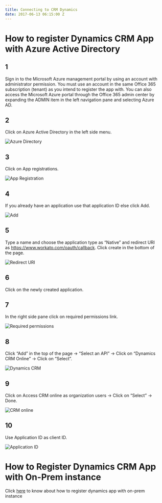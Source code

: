 ```yaml
---
title: Connecting to CRM Dynamics
date: 2017-06-13 06:15:00 Z
---
```



# How to register Dynamics CRM App with Azure Active Directory

## 1

Sign in to the Microsoft Azure management portal by using an account with administrator permission. You must use an account in the same Office 365 subscription (tenant) as you intend to register the app with. You can also access the Microsoft Azure portal through the Office 365 admin center by expanding the ADMIN item in the left navigation pane and selecting Azure AD.

## 2

Click on Azure Active Directory in the left side menu.

![Azure Directory](/assets/images/connectors/Register-Dynamics-CRM-App/azure-directory.png)


## 3

Click on App registrations.

![App Registration](/assets/images/connectors/Register-Dynamics-CRM-App/app-registrations.png)


## 4

If you already have an application use that application ID else click Add.

![Add](/assets/images/connectors/Register-Dynamics-CRM-App/add.png)

## 5

Type a name and choose the application type as “Native” and redirect URI as https://www.workato.com/oauth/callback. Click create in the bottom of the page.

![Redirect URI](/assets/images/connectors/Register-Dynamics-CRM-App/microsoft.png)

## 6

Click on the newly created application. 

## 7

In the right side pane click on required permissions link.

![Required permissions](/assets/images/connectors/Register-Dynamics-CRM-App/permission.png)

## 8

Click “Add” in the top of the page -> “Select an API” -> Click on “Dynamics CRM Online” -> Click on “Select”.

![Dynamics CRM](/assets/images/conectors/Register-Dynamics-CRM-App/added.png)

## 9

Click on Access CRM online as organization users -> Click on “Select” -> Done.

![CRM online](/assets/images/connectors/Register-Dynamics-CRM-App/access-CRM.png)

## 10

Use Application ID as client ID.

![Application ID](/assets/images/connectors/Register-Dynamics-CRM-App/appication-id.png)


# How to Register Dynamics CRM App with On-Prem instance

Click [here](https://technet.microsoft.com/itpro/powershell/windows/adfs/add-adfsclient) to know about how to register dynamics app with on-prem instance

